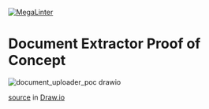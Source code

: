 [![MegaLinter](https://github.com/flexion/document-extractor-poc/actions/workflows/megalinter.yml/badge.svg)](https://github.com/flexion/document-extractor-poc/actions/workflows/megalinter.yml)
<!--
[![OpenSSF Scorecard](https://api.scorecard.dev/projects/github.com/flexion/document-extractor-poc/badge)](https://scorecard.dev/viewer/?uri=github.com/flexion/document-extractor-poc)
-->

# Document Extractor Proof of Concept

![document_uploader_poc drawio](https://github.com/user-attachments/assets/9607d645-33ee-44a8-9aa3-2a922495b515)

[source](https://drive.google.com/file/d/1Ev9UzL8j8pEjpyM0r93MwGahs8yXCajJ/view?usp=drive_link) in [Draw.io](https://draw.io/)
